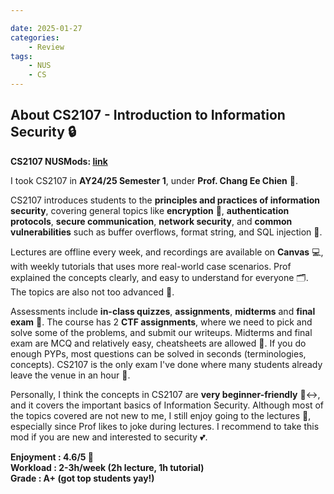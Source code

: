 ```yaml
---

date: 2025-01-27  
categories:  
    - Review  
tags:  
    - NUS  
    - CS  
---
```


## About CS2107 - Introduction to Information Security 🔒  

**CS2107 NUSMods: [link](https://nusmods.com/courses/CS2107/introduction-to-information-security)**  

I took CS2107 in **AY24/25 Semester 1**, under **Prof. Chang Ee Chien** 💯.  

CS2107 introduces students to the **principles and practices of information security**, covering general topics like **encryption** 🔑, **authentication protocols**, **secure communication**, **network security**, and **common vulnerabilities** such as buffer overflows, format string, and SQL injection 🫡.

Lectures are offline every week, and recordings are available on **Canvas** 💻, with weekly tutorials that uses more real-world case scenarios. Prof explained the concepts clearly, and easy to understand for everyone 🗂. The topics are also not too advanced 🎥. 

Assessments include **in-class quizzes**, **assignments**, **midterms** and **final exam** 📖. The course has 2 **CTF assignments**, where we need to pick and solve some of the problems, and submit our writeups. Midterms and final exam are MCQ and relatively easy, cheatsheets are allowed 📄. If you do enough PYPs, most questions can be solved in seconds (terminologies, concepts). CS2107 is the only exam I've done where many students already leave the venue in an hour 📝. 

Personally, I think the concepts in CS2107 are **very beginner-friendly** 🙂‍↔️, and it covers the important basics of Information Security. Although most of the topics covered are not new to me, I still enjoy going to the lectures 🫶, especially since Prof likes to joke during lectures. I recommend to take this mod if you are new and interested to security 💕.

**Enjoyment : 4.6/5 🩵**</br>
**Workload : 2-3h/week (2h lecture, 1h tutorial)**</br>
**Grade : A+ (got top students yay!)**</br>
